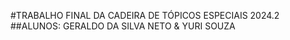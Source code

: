 #TRABALHO FINAL DA CADEIRA DE TÓPICOS ESPECIAIS 2024.2
##ALUNOS: GERALDO DA SILVA NETO & YURI SOUZA 
